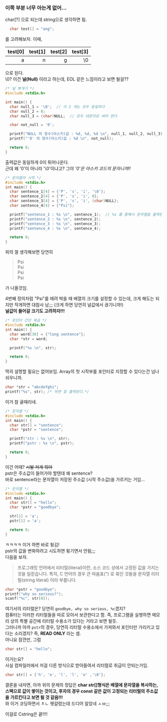 ### 이쪽 부분 너무 아는게 없어...  
char[?] 으로 되는데 string으로 생각하면 됨.


```c
  char test[] = "ang";
```
를 고려해보자. 이때,  

| test[0] | test[1] | test[2] | test[3] |
|---:|---:|---:|---:|
| a | n | g | \0 |

으로 된다.  
\0? 이건 **널(Null)** 이라고 하는데, EOL 같은 느낌이라고 보면 될걸??  
```c
/* 널 뽀개기 */
#include <stdio.h>

int main() {
  char null_1 = '\0';  // 이 3 개는 모두 동일하다
  char null_2 = 0;
  char null_3 = (char)NULL;  // 모두 대문자로 써야 한다

  char not_null = '0';

  printf("NULL 의 정수(아스키)값 : %d, %d, %d \n", null_1, null_2, null_3);
  printf("'0' 의 정수(아스키)값 : %d \n", not_null);

  return 0;
}
```
출력값은 동일하게 0이 튀어나온다.  
근데 왜 '0'이 아니라 '\0'이냐고? 그야 *'0'은 아스키 코드의 문자니까!!*

```c
/* 문자열의 시작 */
#include <stdio.h>
int main() {
  char sentence_1[4] = {'P', 's', 'i', '\0'};
  char sentence_2[4] = {'P', 's', 'i', 0};
  char sentence_3[4] = {'P', 's', 'i', (char)NULL};
  char sentence_4[4] = {"Psi"};

  printf("sentence_1 : %s \n", sentence_1);  // %s 를 통해서 문자열을 출력한다.
  printf("sentence_2 : %s \n", sentence_2);
  printf("sentence_3 : %s \n", sentence_3);
  printf("sentence_4 : %s \n", sentence_4);

  return 0;
}
```
위의 껄 생각해보면 당연히
>Psi  
>Psi  
>Psi  
>Psi    

가 나올것임.

4번째 정의처럼 "Psi"를 때려 박을 때 배열의 크기를 설정할 수 있는데, 크게 해도는 되지만 작게하면 대참사 남;;; (크게 하면 당연히 널값에서 끊기니까!)  
**널값이 들어갈 크기도 고려하자!!!**

```c
/* 포인터 간단 복습 */
#include <stdio.h>
int main() {
  char word[30] = {"long sentence"};
  char *str = word;

  printf("%s \n", str);

  return 0;
}
```
딱히 설명할 필요는 없어보임. Array의 첫 시작부를 포인터로 지정할 수 있다는건 넘나 쉬우니까.

```c
char *str = "abcdefghi";
printf("%s", str); /* 하면 잘 출력된다.*/
```
이거 참 골때리네.

```c
/* 문자열 */
#include <stdio.h>
int main() {
  char str[] = "sentence";
  char *pstr = "sentence";

  printf("str : %s \n", str);
  printf("pstr : %s \n", pstr);

  return 0;
}
```
이건 어때?
~~시발 저게 뭐야~~  
pstr은 주소값이 들어가야 할텐데 왜 sentence?  
바로 sentence라는 문자열이 저장된 주소값 (시작 주소값)을 가르키는 거임...  

```c
/* 문자열 */
#include <stdio.h>
int main() {
  char str[] = "hello";
  char *pstr = "goodbye";

  str[1] = 'a';
  pstr[1] = 'a';

  return 0;
}
```
ㅋㅋㅋㅋ 이거 하면 바로 튕김!  
pstr의 값을 변화하려고 시도하면 튕기면서 안됨;;;  
다음을 보자.  
> 프로그래밍 언어에서 리터럴(literal)이란, 소스 코드 상에서 고정된 값을 가지는 것을 일컫습니다. 특히, C 언어의 경우 큰 따옴표(") 로 묶인 것들을 문자열 리터럴(string literal) 이라 부릅니다.  
```c
char *pstr = "goodbye";
printf("why so serious?");
scanf("%c", str[0]);
```
여기서의 리터럴은? 당연히 `goodbye, why so serious, %c`겠지?  
컴퓨터는 이러한 리터럴들을 따로 모아서 보관한다고 함. 즉, 프로그램을 실행하면 메모리 상의 특별 공간에 리터럴 수용소가 있다는 거라고 보면 될듯.  
그러니까 아까 `pstr`의 경우, 당연히 리터럴 수용소에서 가져와서 포인터만 가리키고 있다는 소리겠지? 즉, **READ ONLY** 라는 셈.  
아니요 잠깐만, 그럼
```c
char str[] = "hello";
```
이거는요?  
사실 컴파일러에서 저걸 다른 방식으로 받아들여셔 리터럴로 취급이 안되는거임.
```c
char str[] = {'h', 'e', 'l', 'l', 'o' ,'\0'};
```
결론을 내자면, 아까 위의 문제의 정답은 **char str[]형식은 배열에 문자열을 복사하는, 스택으로 값이 쌓이는 것이고, 후자의 경우 const 같은 값이 고정되는 리터럴의 주소값을 가르킨다고 보면 될 것 같음!!!**   
와 이거 코딩하면서 ㅈㄴ 헷갈렸는데 드디어 알았네 ㅅㅂ;;;  

이걸로 Cstring은 끝!!!!
